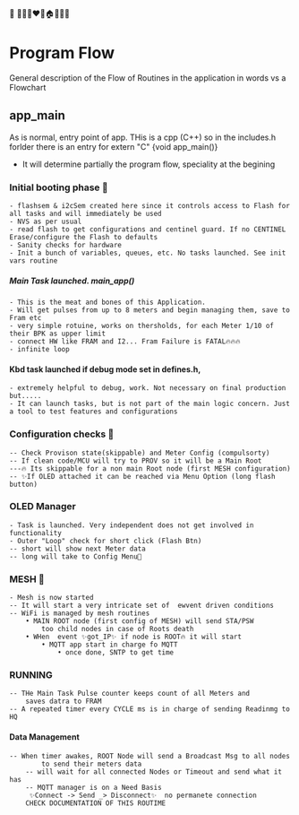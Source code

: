 📝  🚀🔥✨❤️💼🏠📣🧑‍💻

# Program Flow

General description of the Flow of Routines in the application in words vs a Flowchart

## app_main

As is normal, entry point of app. THis is a cpp (C++) so in the includes.h forlder there is an entry for extern "C" {void app_main()}

- It will determine partially the program flow, speciality at the begining

### Initial booting phase 🚀

    - flashsem & i2cSem created here since it controls access to Flash for all tasks and will immediately be used
    - NVS as per usual
    - read flash to get configurations and centinel guard. If no CENTINEL Erase/configure the Flash to defaults
    - Sanity checks for hardware
    - Init a bunch of variables, queues, etc. No tasks launched. See init vars routine

##### Main Task launched. main_app()

    - This is the meat and bones of this Application.
    - Will get pulses from up to 8 meters and begin managing them, save to Fram etc
    - very simple rotuine, works on thersholds, for each Meter 1/10 of their BPK as upper limit
    - connect HW like FRAM and I2... Fram Failure is FATAL🔥🔥🔥
    - infinite loop

#### Kbd task launched if debug mode set in defines.h,

    - extremely helpful to debug, work. Not necessary on final production but.....
    - It can launch tasks, but is not part of the main logic concern. Just a tool to test features and configurations

### Configuration checks 📝

    -- Check Provison state(skippable) and Meter Config (compulsorty)
    -- If clean code/MCU will try to PROV so it will be a Main Root
    ---🔥 Its skippable for a non main Root node (first MESH configuration)
    -- ✨If OLED attached it can be reached via Menu Option (long flash button)

### OLED Manager

    - Task is launched. Very independent does not get involved in functionality
    - Outer "Loop" check for short click (Flash Btn)
    -- short will show next Meter data
    -- long will take to Config Menu📝

### MESH 🚀

    - Mesh is now started
    -- It will start a very intricate set of  ewvent driven conditions
    -- WiFi is managed by mesh routines
        • MAIN ROOT node (first config of MESH) will send STA/PSW
            too child nodes in case of Roots death
        • WHen  event ✨got_IP✨ if node is ROOT🔥 it will start
            • MQTT app start in charge fo MQTT
                • once done, SNTP to get time

### RUNNING

    -- THe Main Task Pulse counter keeps count of all Meters and
        saves datra to FRAM
    -- A repeated timer every CYCLE ms is in charge of sending Readinmg to HQ

#### Data Management

    -- When timer awakes, ROOT Node will send a Broadcast Msg to all nodes
            to send their meters data
        -- will wait for all connected Nodes or Timeout and send what it has
        -- MQTT manager is on a Need Basis
         ✨Connect -> Send _> Disconnect✨  no permanete connection
        CHECK DOCUMENTATION OF THIS ROUTIME
